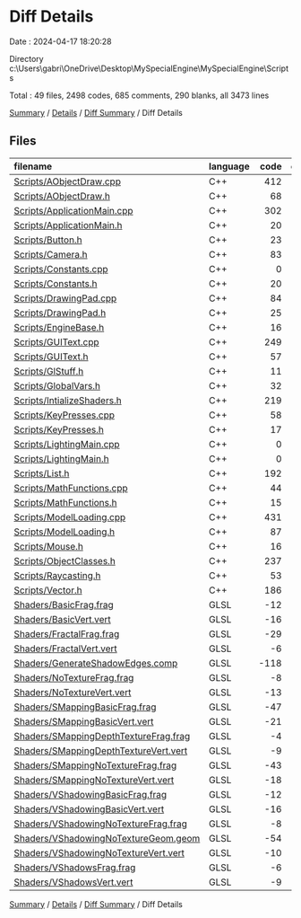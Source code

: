 # Diff Details

Date : 2024-04-17 18:20:28

Directory c:\\Users\\gabri\\OneDrive\\Desktop\\MySpecialEngine\\MySpecialEngine\\Scripts

Total : 49 files,  2498 codes, 685 comments, 290 blanks, all 3473 lines

[Summary](results.md) / [Details](details.md) / [Diff Summary](diff.md) / Diff Details

## Files
| filename | language | code | comment | blank | total |
| :--- | :--- | ---: | ---: | ---: | ---: |
| [Scripts/AObjectDraw.cpp](/Scripts/AObjectDraw.cpp) | C++ | 412 | 11 | 71 | 494 |
| [Scripts/AObjectDraw.h](/Scripts/AObjectDraw.h) | C++ | 68 | 6 | 12 | 86 |
| [Scripts/ApplicationMain.cpp](/Scripts/ApplicationMain.cpp) | C++ | 302 | 11 | 34 | 347 |
| [Scripts/ApplicationMain.h](/Scripts/ApplicationMain.h) | C++ | 20 | 0 | 5 | 25 |
| [Scripts/Button.h](/Scripts/Button.h) | C++ | 23 | 0 | 5 | 28 |
| [Scripts/Camera.h](/Scripts/Camera.h) | C++ | 83 | 0 | 3 | 86 |
| [Scripts/Constants.cpp](/Scripts/Constants.cpp) | C++ | 0 | 0 | 1 | 1 |
| [Scripts/Constants.h](/Scripts/Constants.h) | C++ | 20 | 3 | 3 | 26 |
| [Scripts/DrawingPad.cpp](/Scripts/DrawingPad.cpp) | C++ | 84 | 8 | 9 | 101 |
| [Scripts/DrawingPad.h](/Scripts/DrawingPad.h) | C++ | 25 | 3 | 6 | 34 |
| [Scripts/EngineBase.h](/Scripts/EngineBase.h) | C++ | 16 | 0 | 1 | 17 |
| [Scripts/GUIText.cpp](/Scripts/GUIText.cpp) | C++ | 249 | 10 | 53 | 312 |
| [Scripts/GUIText.h](/Scripts/GUIText.h) | C++ | 57 | 0 | 12 | 69 |
| [Scripts/GlStuff.h](/Scripts/GlStuff.h) | C++ | 11 | 3 | 2 | 16 |
| [Scripts/GlobalVars.h](/Scripts/GlobalVars.h) | C++ | 32 | 3 | 1 | 36 |
| [Scripts/IntializeShaders.h](/Scripts/IntializeShaders.h) | C++ | 219 | 3 | 22 | 244 |
| [Scripts/KeyPresses.cpp](/Scripts/KeyPresses.cpp) | C++ | 58 | 3 | 7 | 68 |
| [Scripts/KeyPresses.h](/Scripts/KeyPresses.h) | C++ | 17 | 3 | 4 | 24 |
| [Scripts/LightingMain.cpp](/Scripts/LightingMain.cpp) | C++ | 0 | 504 | 0 | 504 |
| [Scripts/LightingMain.h](/Scripts/LightingMain.h) | C++ | 0 | 35 | 0 | 35 |
| [Scripts/List.h](/Scripts/List.h) | C++ | 192 | 0 | 4 | 196 |
| [Scripts/MathFunctions.cpp](/Scripts/MathFunctions.cpp) | C++ | 44 | 0 | 9 | 53 |
| [Scripts/MathFunctions.h](/Scripts/MathFunctions.h) | C++ | 15 | 0 | 2 | 17 |
| [Scripts/ModelLoading.cpp](/Scripts/ModelLoading.cpp) | C++ | 431 | 18 | 62 | 511 |
| [Scripts/ModelLoading.h](/Scripts/ModelLoading.h) | C++ | 87 | 0 | 11 | 98 |
| [Scripts/Mouse.h](/Scripts/Mouse.h) | C++ | 16 | 0 | 4 | 20 |
| [Scripts/ObjectClasses.h](/Scripts/ObjectClasses.h) | C++ | 237 | 61 | 25 | 323 |
| [Scripts/Raycasting.h](/Scripts/Raycasting.h) | C++ | 53 | 0 | 19 | 72 |
| [Scripts/Vector.h](/Scripts/Vector.h) | C++ | 186 | 0 | 12 | 198 |
| [Shaders/BasicFrag.frag](/Shaders/BasicFrag.frag) | GLSL | -12 | 0 | -5 | -17 |
| [Shaders/BasicVert.vert](/Shaders/BasicVert.vert) | GLSL | -16 | 0 | -4 | -20 |
| [Shaders/FractalFrag.frag](/Shaders/FractalFrag.frag) | GLSL | -29 | 0 | -11 | -40 |
| [Shaders/FractalVert.vert](/Shaders/FractalVert.vert) | GLSL | -6 | 0 | -1 | -7 |
| [Shaders/GenerateShadowEdges.comp](/Shaders/GenerateShadowEdges.comp) | GLSL | -118 | 0 | -17 | -135 |
| [Shaders/NoTextureFrag.frag](/Shaders/NoTextureFrag.frag) | GLSL | -8 | 0 | -3 | -11 |
| [Shaders/NoTextureVert.vert](/Shaders/NoTextureVert.vert) | GLSL | -13 | 0 | -4 | -17 |
| [Shaders/SMappingBasicFrag.frag](/Shaders/SMappingBasicFrag.frag) | GLSL | -47 | 0 | -11 | -58 |
| [Shaders/SMappingBasicVert.vert](/Shaders/SMappingBasicVert.vert) | GLSL | -21 | 0 | -5 | -26 |
| [Shaders/SMappingDepthTextureFrag.frag](/Shaders/SMappingDepthTextureFrag.frag) | GLSL | -4 | 0 | -2 | -6 |
| [Shaders/SMappingDepthTextureVert.vert](/Shaders/SMappingDepthTextureVert.vert) | GLSL | -9 | 0 | -2 | -11 |
| [Shaders/SMappingNoTextureFrag.frag](/Shaders/SMappingNoTextureFrag.frag) | GLSL | -43 | 0 | -11 | -54 |
| [Shaders/SMappingNoTextureVert.vert](/Shaders/SMappingNoTextureVert.vert) | GLSL | -18 | 0 | -5 | -23 |
| [Shaders/VShadowingBasicFrag.frag](/Shaders/VShadowingBasicFrag.frag) | GLSL | -12 | 0 | -5 | -17 |
| [Shaders/VShadowingBasicVert.vert](/Shaders/VShadowingBasicVert.vert) | GLSL | -16 | 0 | -4 | -20 |
| [Shaders/VShadowingNoTextureFrag.frag](/Shaders/VShadowingNoTextureFrag.frag) | GLSL | -8 | 0 | -3 | -11 |
| [Shaders/VShadowingNoTextureGeom.geom](/Shaders/VShadowingNoTextureGeom.geom) | GLSL | -54 | 0 | -8 | -62 |
| [Shaders/VShadowingNoTextureVert.vert](/Shaders/VShadowingNoTextureVert.vert) | GLSL | -10 | 0 | -3 | -13 |
| [Shaders/VShadowsFrag.frag](/Shaders/VShadowsFrag.frag) | GLSL | -6 | 0 | -2 | -8 |
| [Shaders/VShadowsVert.vert](/Shaders/VShadowsVert.vert) | GLSL | -9 | 0 | -3 | -12 |

[Summary](results.md) / [Details](details.md) / [Diff Summary](diff.md) / Diff Details